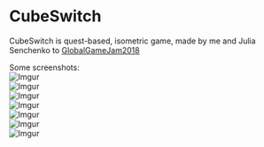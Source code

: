 # CubeSwitch

CubeSwitch is quest-based, isometric game, made by me and Julia Senchenko to [GlobalGameJam2018](https://globalgamejam.org/)

Some screenshots:  
![Imgur](https://i.imgur.com/mioD9NH.png)  
![Imgur](https://i.imgur.com/WPYAHxx.png)  
![Imgur](https://i.imgur.com/ihCekP9.png)  
![Imgur](https://i.imgur.com/nMTHyfC.png)  
![Imgur](https://i.imgur.com/edWws69.png)  
![Imgur](https://i.imgur.com/v5i2cQj.png)  
![Imgur](https://i.imgur.com/In6LNxX.png)  
